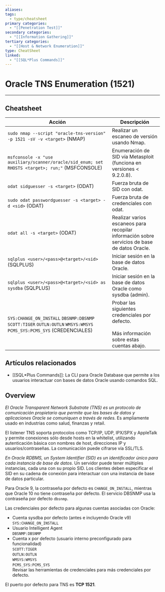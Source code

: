 ```yaml
---
aliases:
tags:
  - type/cheatsheet
primary categories:
  - "[[Penetration Test]]"
secondary categories:
  - "[[Information Gathering]]"
tertiary categories:
  - "[[Host & Network Enumeration]]"
type: CheatSheet
linked:
  - "[[SQL*Plus Commands]]"
---
```

# Oracle TNS Enumeration (1521)

***

## Cheatsheet

| **Acción**                                                                                                           | **Descripción**                                                                                    |
| -------------------------------------------------------------------------------------------------------------------- | -------------------------------------------------------------------------------------------------- |
| `sudo nmap --script "oracle-tns-version" -p 1521 -sV -v <target>` (NMAP)                                             | Realizar un escaneo de versión usando Nmap.                                                        |
| `msfconsole -x "use auxiliary/scanner/oracle/sid_enum; set RHOSTS <target>; run;"` (MSFCONSOLE)                      | Enumeración de SID vía Metasploit (funciona en versiones < 9.2.0.8).                               |
| `odat sidguesser -s <target>` (ODAT)                                                                                 | Fuerza bruta de SID con odat.                                                                      |
| `sudo odat passwordguesser -s <target> -d <sid>` (ODAT)                                                              | Fuerza bruta de credenciales con odat.                                                             |
| `odat all -s <target>` (ODAT)                                                                                        | Realizar varios escaneos para recopilar información sobre servicios de base de datos Oracle.       |
| `sqlplus <user>/<pass>@<target>/<sid>` (SQLPLUS)                                                                     | Iniciar sesión en la base de datos Oracle.                                                         |
| `sqlplus <user>/<pass>@<target>/<sid> as sysdba` (SQLPLUS)                                                           | Iniciar sesión en la base de datos Oracle como sysdba (admin).                                     |
| `SYS:CHANGE_ON_INSTALL` `DBSNMP:DBSNMP` `SCOTT:TIGER` `OUTLN:OUTLN` `WMSYS:WMSYS` `PCMS_SYS:PCMS_SYS` (CREDENCIALES) | Probar las siguientes credenciales por defecto. <br><br>Más información sobre estas cuentas abajo. |

## Artículos relacionados

- [[SQL*Plus Commands]]: La CLI para Oracle Database que permite a los usuarios interactuar con bases de datos Oracle usando comandos SQL.

## Overview

*El Oracle Transparent Network Substrate (TNS) es un protocolo de comunicación propietario que permite que las bases de datos y aplicaciones Oracle se comuniquen a través de redes.* Es ampliamente usado en industrias como salud, finanzas y retail.

El listener TNS soporta protocolos como TCP/IP, UDP, IPX/SPX y AppleTalk y permite conexiones sólo desde hosts en la whitelist, utilizando autenticación básica con nombres de host, direcciones IP y usuarios/contraseñas. La comunicación puede cifrarse vía SSL/TLS.

*En Oracle RDBMS, un System Identifier (SID) es un identificador único para cada instancia de base de datos.* Un servidor puede tener múltiples instancias, cada una con su propio SID. Los clientes deben especificar el SID en su cadena de conexión para interactuar con una instancia de base de datos particular.

Para Oracle 9, la contraseña por defecto es `CHANGE_ON_INSTALL`, mientras que Oracle 10 no tiene contraseña por defecto. El servicio DBSNMP usa la contraseña por defecto `dbsnmp`.

Las credenciales por defecto para algunas cuentas asociadas con Oracle:
- Cuenta sysdba por defecto (antes e incluyendo Oracle v9)  
    `SYS:CHANGE_ON_INSTALL`
- Usuario Intelligent Agent  
    `DBSNMP:DBSNMP`
- Cuenta x por defecto (usuario interno preconfigurado para funcionalidad)  
    `SCOTT:TIGER`  
    `OUTLN:OUTLN`  
    `WMSYS:WMSYS`  
    `PCMS_SYS:PCMS_SYS`  
    Revisar las herramientas de credenciales para más credenciales por defecto.

El puerto por defecto para TNS es **TCP 1521**.